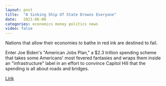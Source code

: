 ```yaml
---
layout: post
title:  "A Sinking Ship Of State Drowns Everyone"
date:   2021-06-08
categories: economics money politics news
video: false
---
```


 Nations that allow their economies to bathe in red ink are destined to fail.

 Enter Joe Biden's "American Jobs Plan," a $2.3 trillion spending scheme that takes some Americans' most fevered fantasies and wraps them inside an "infrastructure" label in an effort to convince Capitol Hill that the spending is all about roads and bridges.

 [Link](//www.zerohedge.com/political/sinking-ship-state-drowns-everyone)